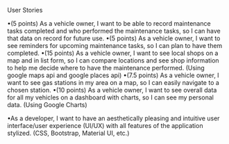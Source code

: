 User Stories

<!-- •(7.5 points) As a vehicle owner, I want to be able to add/view/edit/delete any of my vehicles, so I can start to store records and see data. (All CRUD) -->
<!-- •(5 points) As a vehicle owner, I want to be able to record gas fill-ups, so I can see my gas usage data. -->
•(5 points) As a vehicle owner, I want to be able to record maintenance tasks completed and who performed the maintenance tasks, so I can have that data on record for future use.
•(5 points) As a vehicle owner, I want to see reminders for upcoming maintenance tasks, so I can plan to have them completed.
•(15 points) As a vehicle owner, I want to see local shops on a map and in list form, so I can compare locations and see shop information to help me decide where to have the maintenance performed. (Using google maps api and google places api)
•(7.5 points) As a vehicle owner, I want to see gas stations in my area on a map, so I can easily navigate to a chosen station.
•(10 points) As a vehicle owner, I want to see overall data for all my vehicles on a dashboard with charts, so I can see my personal data. (Using Google Charts)
<!-- •(5 points) As a vehicle owner, I want to disable/enable a vehicle, so I can keep the data I have stored, but not receive reminders about maintenance intervals for that vehicle. -->
•As a developer, I want to have an aesthetically pleasing and intuitive user interface/user experience (UI/UX) with all features of the application stylized. (CSS, Bootstrap, Material UI, etc.)  

